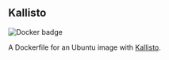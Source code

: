 ## Kallisto

![Docker badge](https://img.shields.io/badge/ImageInfo-_276_MB/_10_Layers_-blue.svg?style=flat-square)

A Dockerfile for an Ubuntu image with [Kallisto](https://pachterlab.github.io/kallisto/).
